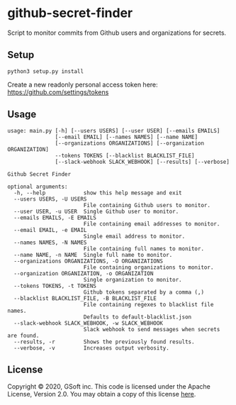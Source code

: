 # github-secret-finder

Script to monitor commits from Github users and organizations for secrets.

## Setup
```
python3 setup.py install
```

Create a new readonly personal access token here: https://github.com/settings/tokens

## Usage
```
usage: main.py [-h] [--users USERS] [--user USER] [--emails EMAILS]
               [--email EMAIL] [--names NAMES] [--name NAME]
               [--organizations ORGANIZATIONS] [--organization ORGANIZATION]
               --tokens TOKENS [--blacklist BLACKLIST_FILE]
               [--slack-webhook SLACK_WEBHOOK] [--results] [--verbose]

Github Secret Finder

optional arguments:
  -h, --help            show this help message and exit
  --users USERS, -U USERS
                        File containing Github users to monitor.
  --user USER, -u USER  Single Github user to monitor.
  --emails EMAILS, -E EMAILS
                        File containing email addresses to monitor.
  --email EMAIL, -e EMAIL
                        Single email address to monitor.
  --names NAMES, -N NAMES
                        File containing full names to monitor.
  --name NAME, -n NAME  Single full name to monitor.
  --organizations ORGANIZATIONS, -O ORGANIZATIONS
                        File containing organizations to monitor.
  --organization ORGANIZATION, -o ORGANIZATION
                        Single organization to monitor.
  --tokens TOKENS, -t TOKENS
                        Github tokens separated by a comma (,)
  --blacklist BLACKLIST_FILE, -B BLACKLIST_FILE
                        File containing regexes to blacklist file names.
                        Defaults to default-blacklist.json
  --slack-webhook SLACK_WEBHOOK, -w SLACK_WEBHOOK
                        Slack webhook to send messages when secrets are found.
  --results, -r         Shows the previously found results.
  --verbose, -v         Increases output verbosity.
```

## License

Copyright © 2020, GSoft inc. This code is licensed under the Apache License, Version 2.0. You may obtain a copy of this license [here](https://github.com/gsoft-inc/gsoft-license/blob/master/LICENSE).
